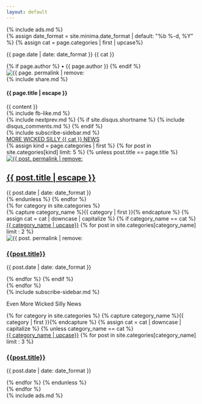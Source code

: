 ```yaml
---
layout: default
---
```

<section class = 'flex-in'>
<div class = 'ads-container'>{% include ads.md %}</div>
  <article class="post child main" itemscope itemtype="http://schema.org/BlogPosting">
    <section class="post-header">
      <div class="post-meta">
        {% assign date_format = site.minima.date_format | default: "%b %-d, %Y" %}
        {% assign cat = page.categories | first | upcase%}
      <p class = 'flex out'>
        <time class="post-meta" datetime="{{ page.date | date_to_xmlschema }}" itemprop="datePublished">
        {{ page.date | date: date_format }}</time>
        <span class = 'right {{ cat | downcase }}'>{{ cat }}</span>
      </p>
        {% if page.author %}
          • <span itemprop="author" itemscope itemtype="http://schema.org/Person"><span itemprop="name">{{ page.author }}</span></span>
        {% endif %}
      </div>
      <img src = '{{ site.baseurl }}/assets/posts/{{ page. permalink | remove: '/'}}.jpg' alt = '{{ page. permalink | remove: '/'}}'>
      <div class = 'holder'>{% include share.md %}</div>
      <h1 class="post-title {{ page.categories | first | downcase}}" itemprop="name headline">{{ page.title | escape }}</h1>
    </section>
    <div class="post-content" itemprop="articleBody">
      {{ content }}
    </div>
    <div class = 'fb-holder'>{% include fb-like.md %}</div>
    {% include nextprev.md %}
    {% if site.disqus.shortname %}
      {% include disqus_comments.md %}
    {% endif %}
    <div class = 'mobile'>{% include subscribe-sidebar.md %}</div>
    <span class = 'mark'>
    <a  href="{{site.baseurl}}/category/{{  cat | downcase}}" class="flex category-head {{ cat |downcase }}"><span>MORE WICKED SILLY {{ cat }} NEWS</span></a>
    <div class = 'flex out related-posts'>
      {% assign kind = page.categories | first %}
       {% for post in site.categories[kind] limit: 5 %}
          {% unless post.title == page.title %}
           <div  class = 'child duo flex-down'>
              <a href="{{ site.baseurl }}{{ post.url }}">
              <img src = '{{ site.baseurl }}/assets/posts/{{ post.permalink | remove: '/'}}.jpg' alt = '{{ post. permalink | remove: '/'}}'>
              <h2 itemprop="name headline">{{ post.title | escape }}</h2></a>
              <time class="post-meta" >{{ post.date | date: date_format }}</time>
           </div>
          {% endunless %}
       {% endfor %}
    </div>
  </article>
  <aside class = ' child third'>
   <div id="archives">
      {% for category in site.categories %}
        <div class="archive-group">
          {% capture category_name %}{{ category | first }}{% endcapture %}
          {% assign cat = cat | downcase | capitalize %}
            {% if category_name == cat %}
            <div id="#{{ category_name | slugize }}"></div>
            <a  href="{{site.baseurl}}/category/{{  category_name | downcase }}" class="right category-head {{ category_name | downcase }}">{{ category_name | upcase}}</a>
            <a name="{{ category_name | slugize }}" class = 'mark'></a>
            {% for post in site.categories[category_name] limit : 2 %}
              <div class="archive-item">
                <img src = '{{ site.baseurl }}/assets/posts/{{ post.permalink | remove: '/'}}.jpg' alt = '{{ post. permalink | remove: '/'}}'>
                <h3><a href="{{ site.baseurl }}{{ post.url }}">{{post.title}}</a></h3>
                <p><span class="post-meta">{{ post.date | date: date_format }}</span></p>
              </div>
            {% endfor %}
            {% endif %}
        </div>
      {% endfor %}
      <div class = 'desktop'>{% include subscribe-sidebar.md %}</div>
      <p class = 'more'>Even More Wicked Silly News</p>
      <div class="archive-group">
      {% for category in site.categories %}
        {% capture category_name %}{{ category | first }}{% endcapture %}
         {% assign cat = cat | downcase | capitalize %}
          {% unless category_name == cat %}
          <div id="#{{ category_name | slugize }}"></div>
          <a  href="{{site.baseurl}}/category/{{  category_name | downcase }}" class="right category-head {{ category_name | downcase }} mark">{{ category_name | upcase}}</a>
          {% for post in site.categories[category_name] limit : 3 %}
            <div class="archive-item">
              <h3><a href="{{ site.baseurl }}{{ post.url }}">{{post.title}}</a></h3>
              <p><span class="post-meta">{{ post.date | date: date_format }}</span></p>
            </div>
          {% endfor %}
          {% endunless %}
      </div>
    {% endfor %}
    </div>
  </aside>
</section>
<div class = 'ads-container'>{% include ads.md %}</div>